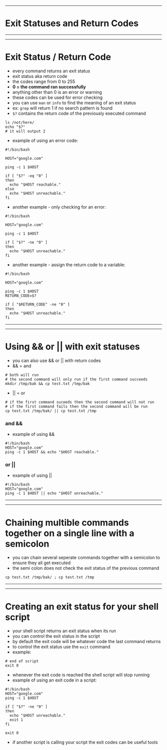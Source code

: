 ***
# Exit Statuses and Return Codes
***
***
# Exit Status / Return Code
* every command returns an exit status
* exit status aka return code
* the codes range from 0 to 255
* **0 = the command ran successfully**
* anything other than 0 is an error or warning
* these codes can be used for error checking
* you can use ```man``` or ```info``` to find the meaning of an exit status
* ex: ```grep``` will return 1 if no search pattern is found
* ```$?``` contains the return code of the previously executed command
```
ls /not/here/
echo "$?"
# it will output 2
```
* example of using an error code:
```
#!/bin/bash

HOST="google.com"

ping -c 1 $HOST

if [ "$?" -eq "0" ]
then
  echo "$HOST reachable."
else
  echo "$HOST unreachable."
fi
```
* another example - only checking for an error:
```
#!/bin/bash

HOST="google.com"

ping -c 1 $HOST

if [ "$?" -ne "0" ]
then
  echo "$HOST unreachable."
fi

```
* another example - assign the return code to a variable: 
```
#!/bin/bash

HOST="google.com"

ping -c 1 $HOST
RETURN_CODE=$?

if [ "$RETURN_CODE" -ne "0" ]
then
  echo "$HOST unreachable."
fi
```
***
***
# Using && or || with exit statuses 
* you can also use && or || with return codes
* && = and
```
# both will run
# the second command will only run if the first command succeeds 
mkdir /tmp/bak && cp test.txt /tmp/bak
```
* || = or
```
# if the first command suceeds then the second command will not run
# if the first command fails then the second command will be run
cp test.txt /tmp/bak/ || cp test.txt /tmp
```
### and &&
* example of using &&
```
#!/bin/bash
HOST="google.com"
ping -c 1 $HOST && echo "$HOST reachable."
```
### or ||
* example of using ||
```
#!/bin/bash
HOST="google.com"
ping -c 1 $HOST || echo "$HOST unreachable."
```
***
***
# Chaining multible commands together on a single line with a semicolon
* you can chain several seperate commands together with a semicolon to ensure they all get executed 
* the semi colon does not check the exit status of the previous command
```
cp test.txt /tmp/bak/ ; cp test.txt /tmp
```
***
***
# Creating an exit status for your shell script
* your shell script returns an exit status when its run
* you can control the exit status in the script
* by default the exit code will be whatever code the last command returns
* to control the exit status use the ```exit``` command
* example: 
```
# end of script
exit 0
```
* whenever the exit code is reached the shell script will stop running
* example of using an exit code in a script:
```
#!/bin/bash
HOST="google.com"
ping -c 1 $HOST

if [ "$?" -ne "0" ]
then
  echo "$HOST unreachable."
  exit 1
fi

exit 0
```
* if another script is calling your script the exit codes can be useful tools